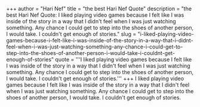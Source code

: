 +++
author = "Hari Nef"
title = "the best Hari Nef Quote"
description = "the best Hari Nef Quote: I liked playing video games because I felt like I was inside of the story in a way that I didn't feel when I was just watching something. Any chance I could get to step into the shoes of another person, I would take. I couldn't get enough of stories."
slug = "i-liked-playing-video-games-because-i-felt-like-i-was-inside-of-the-story-in-a-way-that-i-didnt-feel-when-i-was-just-watching-something-any-chance-i-could-get-to-step-into-the-shoes-of-another-person-i-would-take-i-couldnt-get-enough-of-stories"
quote = '''I liked playing video games because I felt like I was inside of the story in a way that I didn't feel when I was just watching something. Any chance I could get to step into the shoes of another person, I would take. I couldn't get enough of stories.'''
+++
I liked playing video games because I felt like I was inside of the story in a way that I didn't feel when I was just watching something. Any chance I could get to step into the shoes of another person, I would take. I couldn't get enough of stories.
